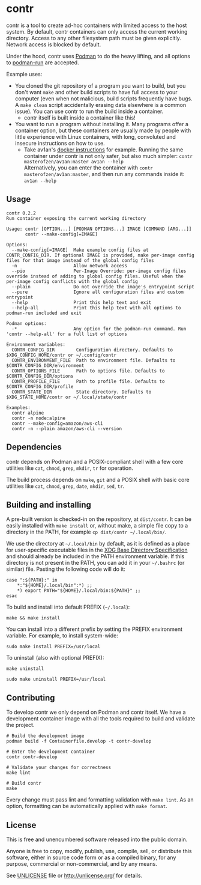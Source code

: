 # contr

contr is a tool to create ad-hoc containers with limited access to the host system. By default, contr containers can only access the current working directory. Access to any other filesystem path must be given explicitly. Network access is blocked by default.

Under the hood, contr uses [Podman](https://podman.io/) to do the heavy lifting, and all options to [podman-run](https://docs.podman.io/en/latest/markdown/podman-run.1.html) are accepted.

Example uses:
* You cloned the git repository of a program you want to build, but you don't want `make` and other build scripts to have full access to your computer (even when not malicious, build scripts frequently have bugs. A `make clean` script accidentally erasing data elsewhere is a common issue). You can use contr to run the build inside a container.
  * contr itself is built inside a container like this!
* You want to run a program without installing it. Many programs offer a container option, but these containers are usually made by people with little experience with Linux containers, with long, convoluted and insecure instructions on how to use.
  * Take av1an's [docker instructions](https://github.com/master-of-zen/Av1an/blob/master/docs/DOCKER.md) for example. Running the same container under contr is not only safer, but also much simpler: `contr masterofzen/av1an:master av1an --help`  
  Alternatively, you can enter the container with `contr masterofzen/av1an:master`, and then run any commands inside it: `av1an --help`

## Usage
```
contr 0.2.2
Run container exposing the current working directory

Usage: contr [OPTION...] [PODMAN OPTIONS...] IMAGE [COMMAND [ARG...]]
       contr --make-config[=IMAGE]

Options:
  --make-config[=IMAGE]  Make example config files at CONTR_CONFIG_DIR. If optional IMAGE is provided, make per-image config files for that image instead of the global config files
  -n                     Allow network access
  --pio                  Per-Image Override: per-image config files override instead of adding to global config files. Useful when the per-image config conflicts with the global config
  --plain                Do not override the image's entrypoint script
  --pure                 Ignore all configuration files and custom entrypoint
  --help                 Print this help text and exit
  --help-all             Print this help text with all options to podman-run included and exit

Podman options:
  -*                     Any option for the podman-run command. Run 'contr --help-all' for a full list of options

Environment variables:
  CONTR_CONFIG_DIR        Configuration directory. Defaults to $XDG_CONFIG_HOME/contr or ~/.config/contr
  CONTR_ENVIRONMENT_FILE  Path to environment file. Defaults to $CONTR_CONFIG_DIR/environment
  CONTR_OPTIONS_FILE      Path to options file. Defaults to $CONTR_CONFIG_DIR/options
  CONTR_PROFILE_FILE      Path to profile file. Defaults to $CONTR_CONFIG_DIR/profile
  CONTR_STATE_DIR         State directory. Defaults to $XDG_STATE_HOME/contr or ~/.local/state/contr

Examples:
  contr alpine
  contr -n node:alpine
  contr --make-config=amazon/aws-cli
  contr -n --plain amazon/aws-cli --version
```

## Dependencies
contr depends on Podman and a POSIX-compliant shell with a few core utilities like `cat`, `chmod`, `grep`, `mkdir`, `tr` for operation.

The build process depends on `make`, `git` and a POSIX shell with basic core utilities like `cat`, `chmod`, `grep`, `date`, `mkdir`, `sed`, `tr`.

## Building and installing
A pre-built version is checked-in on the repository, at `dist/contr`. It can be easily installed with `make install` or, without make, a simple file copy to a directory in the PATH, for example `cp dist/contr ~/.local/bin/`.

We use the directory at `~/.local/bin` by default, as it is defined as a place for user-specific executable files in the [XDG Base Directory Specification](https://specifications.freedesktop.org/basedir-spec/basedir-spec-latest.html) and should already be included in the PATH environment variable. If this directory is not present in the PATH, you can add it in your `~/.bashrc` (or similar) file. Pasting the following code will do it:
```shell
case ":${PATH}:" in
    *:"${HOME}/.local/bin":*) ;;
    *) export PATH="${HOME}/.local/bin:${PATH}" ;;
esac
```

To build and install into default PREFIX (`~/.local`):
```shell
make && make install
```

You can install into a different prefix by setting the PREFIX environment variable. For example, to install system-wide:
```shell
sudo make install PREFIX=/usr/local
```

To uninstall (also with optional PREFIX):
```shell
make uninstall

sudo make uninstall PREFIX=/usr/local
```

## Contributing
To develop contr we only depend on Podman and contr itself. We have a development container image with all the tools required to build and validate the project.

```
# Build the development image
podman build -f Containerfile.develop -t contr-develop

# Enter the development container
contr contr-develop

# Validate your changes for correctness
make lint

# Build contr
make
```

Every change must pass lint and formatting validation with `make lint`. As an option, formatting can be automatically applied with `make format`.

## License
This is free and unencumbered software released into the public domain.

Anyone is free to copy, modify, publish, use, compile, sell, or
distribute this software, either in source code form or as a compiled
binary, for any purpose, commercial or non-commercial, and by any
means.

See [UNLICENSE](UNLICENSE) file or http://unlicense.org/ for details.
